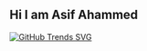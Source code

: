 ## Hi I am Asif Ahammed
[![GitHub Trends SVG](https://api.githubtrends.io/user/svg/Asif3359/langs)](https://www.githubwrapped.io/Asif3359)